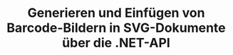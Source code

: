 ---
############################# Static ############################
layout: "auto-gen-gist"
draft: false
path: "de/assembly/net/barcode/svg/"
otherformats: PDF HTML XPS TIFF MHTML TXT XAML EPUB PS PCL XML OXPS MD EML EMLX MSG 

############################# Head ############################
head_title: "Erstellen und fügen Sie Barcode-Bilder in Dokumenten und E-Mails über .NET hinzu"
head_description: "GroupDocs.Assembly .NET API ermöglicht Entwicklern das dynamische Generieren und Einfügen von Barcode-Bildern in Dokumente (PDF DOC, DOCX, RTF, XLSX, CSV, PPTX) und E-Mail-Nachrichten mit Leichtigkeit."

############################# Header ############################
title: "Generieren und Einfügen von Barcode-Bildern in SVG-Dokumente über die .NET-API"
description: "GroupDocs.Assembly .NET bietet vollständige Unterstützung für die dynamische Erstellung, Bearbeitung und Hinzufügung von Barcode-Bildern in SVG-Dokumenten mithilfe der C#- und VB.NET-API."

######################### Download Button #######################
button:
    enable: true

############################# About ############################
about:
    enable: true
    title: "Wie führe ich eine Barcode-Bildgenerierung in Dokumenten durch?"
    content: |
       Diese Seite hilft Benutzern zu verstehen und zu lernen, wie sie Barcode-Bilder dynamisch generieren und in ihre Dokumente und E-Mail-Nachrichten in C#, ASP.NET und anderen .NET-bezogenen Anwendungen einfügen. GroupDocs.Assembly .NET ist eine sehr leistungsfähige API, die Benutzern die Möglichkeit gibt, Berichte in vielen führenden Dateiformaten innerhalb ihrer eigenen .NET-Anwendungen ohne externe Abhängigkeiten zu automatisieren und zu generieren. Es unterstützt einige sehr gängige Dateiformate wie PDF, HTML, Outlook-E-Mail, Microsoft Office Word, Excel-Arbeitsblätter, PowerPoint-Präsentationen und Folien. Es unterstützt vollständig einige gängige lineare und 2D-Barcode-Symbologien. Sie können auch die Barcode-Bildgröße, die Vorder- und Rückseitenfarben, die Schriftart und die Platzierung des Barcode-Textes, die Auflösung des Barcode-Bildes und mehr ganz einfach anpassen. Es unterstützt auch die Erstellung benutzerdefinierter Dokumente aus Vorlagen und erhaltenen Daten aus verschiedenen Quellen wie Datenbanken, XML, JSON, OData, Objekten und mehr. 

############################# content ############################
steps:
    enable: true
    block:
    - title_left: "Barcode-Generierung in SVG-Dokumenten über .NET"
      content_left: |
       GroupDocs.Assembly .NET bietet vollständige Unterstützung für das Hinzufügen und Verwalten von Barcodes in SVG-Dokumenten. Das folgende C# .NET-Codebeispiel zeigt, wie Barcodebilder generiert und in ein SVG-Dokument eingefügt werden. 

      title_right: "So verwenden Sie Barcode-Bilder in SVG"
      content_right: |
        * Erstellen Sie eine Instanz von [DocumentAssembler](https://apireference.groupdocs.com/assembly/net/groupdocs.assembly/documentassembler) 
        * Rufen Sie die Methode [AssembleDocument](https://apireference.groupdocs.com/assembly/net/groupdocs.assembly.documentassembler/assembledocument/methods/1) mit den folgenden Parametern auf
            * Stream, um ein Vorlagendokument zu lesen.
            * Stream, um das resultierende Dokument zu schreiben.
            * Zusätzliche Optionen zum Laden und Speichern von Dokumenten.
            * Informationen zu Datenquellenobjekten.

      gisthash: "8576f622912b355ce69966077033dcac"
      gistfile: "generate_barcodes_in_spreadsheets.cs"

    - title_left: "Legen Sie die Barcode-Bildauflösung in SVG über .NET fest"
      content_left: |
       GroupDocs.Assembly .NET bietet vollständige Unterstützung für das Hinzufügen und Verwalten von Barcodes in SVG-Dokumenten. Sie können die Barcode-Auflösung ganz einfach mit nur wenigen Codezeilen einstellen. Mit dem folgenden Code können Benutzer die horizontale und vertikale Auflösung auf 300 DPI einstellen. 

      title_right: "Verbesserte Barcode-Auflösung in SVG"
      content_right: |
        * Erstellen Sie eine Instanz von [DocumentAssembler](https://apireference.groupdocs.com/assembly/net/groupdocs.assembly/documentassembler) 
        * Rufen Sie die BarcodeSettings.Resolution-Methode auf, um die Auflösung des Barcodebilds auf 300 DPI festzulegen. 

      gisthash: "9d8d743bd67b4bce5a4a7f1250deef26"
      gistfile: "set_barcode_image_resolution.cs"
      

    - title_left: "System Anforderungen"
      content_left: |
        GroupDocs.Assembly .NET-APIs werden auf allen wichtigen Plattformen und Betriebssystemen unterstützt. Eine vollständige Anleitung zu den Systemanforderungen finden Sie unter [Systemanforderungen](https://docs.groupdocs.com/assembly/net/system-requirements/). Bevor Sie den folgenden Code ausführen, stellen Sie bitte sicher, dass die folgenden Voraussetzungen auf Ihrem installiert sind System:
         * Betriebssysteme: Microsoft Windows, Linux, MacOS
         * Entwicklungsumgebung: Visual Studio, Xamarin, MonoDevelop usw
         * Frameworks: .NET Framework, .NET Standard, .NET Core, Mono
         * Holen Sie sich die neueste Version der GroupDocs.Assembly .NET-APIs von [NuGet](https://www.nuget.org/packages/GroupDocs.Assembly/)
        
      title_right: "Warum GroupDocs.Assembly verwenden"
      content_right: |
         * Erlauben Sie Benutzern, benutzerdefinierte Dokumente aus Vorlagen zu erstellen.
         * Zum Erstellen und Automatisieren von Dokumenten ist keine zusätzliche Software erforderlich
         * Fähigkeit, ein Ausgabedokument basierend auf der Datenquelle zu generieren
         * Fügen Sie den Dokumentinhalt dynamisch in den Bericht ein
         * E-Mail-Anhänge dynamisch anhängen und Hyperlinks in Berichte einfügen
         * Automatisches Entfernen leerer Absätze
         * Volle Unterstützung für mehrere Datenformate
         * Unterstützung für dynamische E-Mail-Anhänge

demos:
    enable: true
        

more_formats:
    enable: true


back_to_top:
    enable: true
---